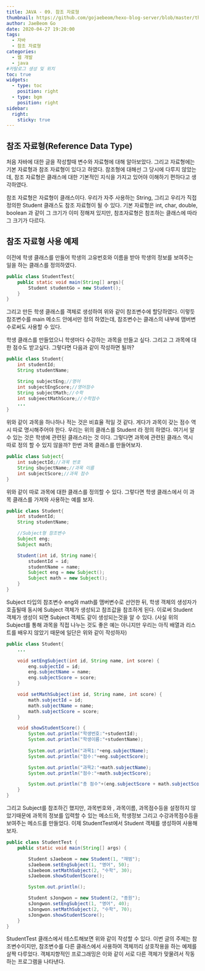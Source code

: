 ```yaml
---
title: JAVA - 09. 참조 자료형
thumbnail: https://github.com/gojaebeom/hexo-blog-server/blob/master/themes/icarus/source/images/%EC%9E%90%EB%B0%94/java-thumbnail.jpg?raw=true
author: JaeBeom Go
date: 2020-04-27 19:20:00
tags:
  - 자바
  - 참조 자료형
categories:
  - 웹 개발
  - java
#카탈로그 생성 및 위치
toc: true
widgets:
  - type: toc
    position: right
  - type: bgm
    position: right
sidebar:
  right:
    sticky: true
---
```


## 참조 자료형(Reference Data Type)
처음 자바에 대한 글을 작성할때 변수와 자료형에 대해 알아보았다.<!-- more --> 그리고 자료형에는 기본 자료형과 참조 자료형이 있다고 하였다. 참조형에 대해선 그 당시에 다루지 않았는데, 참조 자료형은 클래스에 대한 기본적인 지식을 가지고 있어야 이해하기 편하다고 생각하였다. 

참조 자료형은 자료형이 클래스이다. 우리가 자주 사용하는 String, 그리고 우리가 직접 정의한 Student 클래스도 참조 자료형이 될 수 있다. 기본 자료형은 int, char, double, boolean 과 같이 그 크기가 이미 정해져 있지만, 참조자료형은 참조하는 클래스에 따라 그 크기가 다르다. 

## 참조 자료형 사용 예제
이전에 학생 클래스를 만들어 학생의 고유번호와 이름을 받아 학생의 정보를 보여주는 일을 하는 클래스를 정의하였다. 

```java
public class StudentTest{
    public static void main(String[] args){
        Student studentGo = new Student();
    }
}
```
그리고 만든 학생 클래스를 객체로 생성하여 위와 같이 참조변수에 할당하였다. 이렇듯 참조변수를 main 메소드 안에서만 정의 하였는데, 참조변수는 클래스의 내부에 맴버변수로써도 사용할 수 있다. 

학생 클래스를 만들었으니 학생마다 수강하는 과목을 만들고 싶다. 그리고 그 과목에 대한 점수도 받고싶다. 그렇다면 다음과 같이 작성하면 될까?

```java
public class Student{
    int studentId;
    String studentName;

    String subjectEng;//영어
    int subjectEngScore;//영어점수
    String subjectMath;//수학
    int subjeectMathScore;//수학점수
    ...
}
```
위와 같이 과목을 하나하나 적는 것은 비효율 적일 것 같다. 게다가 과목이 갖는 점수 역시 따로 명시해주어야 한다. 우리는 위의 클래스를 Student 라 정의 하였다. 여기서 알 수 있는 것은 학생에 관련된 클래스라는 것 이다. 그렇다면 과목에 관련된 클래스 역시 따로 정의 할 수 있지 않을까? 한번 과목 클래스를 만들어보자.

```java
public class Subject{
    int subjectId;//과목 번호
    String sbujectName;//과목 이름
    int subjectScore;//과목 점수
}
```

위와 같이 따로 과목에 대한 클래스를 정의할 수 있다. 그렇다면 학생 클래스에서 이 과목 클래스를 가져와 사용하는 예를 보자.
```java
public class Student{
    int studentId;
    String studentName;

    //Subject형 참조변수
    Subject eng;
    Subject math;

    Student(int id, String name){
        studentId = id;
        studentName = name;
        Subject eng = new Subject();
        Subject math = new Subject();
    }
}
```
Subject 타입의 참조변수 eng와 math를 맴버변수로 선언한 뒤, 학생 객체의 생성자가 호출될때 동시에 Subject 객체가 생성되고 참조값을 참조하게 된다. 이로써 Student 객체가 생성이 되면 Subject 객체도 같이 생성되는것을 알 수 있다. (사실 위의 Subject를 통해 과목을 직접 나누는 것도 좋은 예는 아니지만 우리는 아직 배열과 리스트를 배우지 않았기 때문에 일단은 위와 같이 작성하자) 
```java
public class Student{
    ...

    void setEngSubject(int id, String name, int score) {
        eng.subjectId = id;
        eng.subjectName = name;
        eng.subjectScore = score;
    }

    void setMathSubject(int id, String name, int score) {
        math.subjectId = id;
        math.subjectName = name;
        math.subjectScore = score;
    }

    void showStudentScore() {
        System.out.println("학생번호:"+studentId);
        System.out.println("학생이름:"+studentName);
    
        System.out.println("과목1:"+eng.subjectName);
        System.out.println("점수:"+eng.subjectScore);

        System.out.println("과목2:"+math.subjectName);
        System.out.println("점수:"+math.subjectScore);

        System.out.println("총 점수"+(eng.subjectScore + math.subjectScore));
    }
}
```
그리고 Subject를 참조하긴 했지만, 과목번호와 , 과목이름, 과목점수등을 설정하지 않았기때문에 과목의 정보를 입력할 수 있는 메소드와, 학생정보 그리고 수강과목점수등을 보여주는 메소드를 만들었다. 이제 StudentTest에서 Student 객체를 생성하여 사용해보자.

```java
public class StudentTest {
    public static void main(String[] args) {

        Student sJaebeom = new Student(1, "재범");
        sJaebeom.setEngSubject(1, "영어", 50);
        sJaebeom.setMathSubject(2, "수학", 30);
        sJaebeom.showStudentScore();

        System.out.println();

        Student sJongwon = new Student(2, "종원");
        sJongwon.setEngSubject(1, "영어", 40);
        sJongwon.setMathSubject(2, "수학", 70);
        sJongwon.showStudentScore();
    }
}
```

StudentTest 클래스에서 테스트해보면 위와 같이 작성할 수 있다. 이번 글의 주제는 참조변수이지만, 참조변수를 다른 클래스에서 사용하여 객체끼리 상호작용을 하는 예제를 살짝 다루었다. 객체지향적인 프로그래밍은 이와 같이 서로 다른 객체가 맞물려서 작동하는 프로그램을 나타낸다.